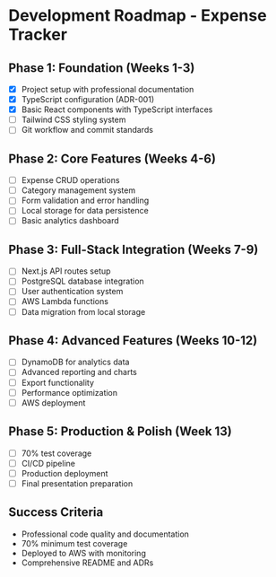 # Development Roadmap - Expense Tracker

## Phase 1: Foundation (Weeks 1-3)
- [x] Project setup with professional documentation
- [x] TypeScript configuration (ADR-001)
- [x] Basic React components with TypeScript interfaces
- [ ] Tailwind CSS styling system
- [ ] Git workflow and commit standards

## Phase 2: Core Features (Weeks 4-6)
- [ ] Expense CRUD operations
- [ ] Category management system
- [ ] Form validation and error handling
- [ ] Local storage for data persistence
- [ ] Basic analytics dashboard

## Phase 3: Full-Stack Integration (Weeks 7-9)
- [ ] Next.js API routes setup
- [ ] PostgreSQL database integration
- [ ] User authentication system
- [ ] AWS Lambda functions
- [ ] Data migration from local storage

## Phase 4: Advanced Features (Weeks 10-12)
- [ ] DynamoDB for analytics data
- [ ] Advanced reporting and charts
- [ ] Export functionality
- [ ] Performance optimization
- [ ] AWS deployment

## Phase 5: Production & Polish (Week 13)
- [ ] 70% test coverage
- [ ] CI/CD pipeline
- [ ] Production deployment
- [ ] Final presentation preparation

## Success Criteria
- Professional code quality and documentation
- 70% minimum test coverage
- Deployed to AWS with monitoring
- Comprehensive README and ADRs